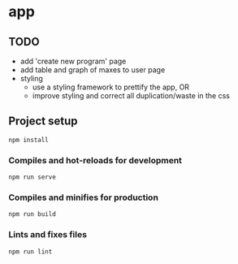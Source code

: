 # app

## TODO

* add 'create new program' page
* add table and graph of maxes to user page
* styling
  * use a styling framework to prettify the app, OR
  * improve styling and correct all duplication/waste in the css


## Project setup
```
npm install
```

### Compiles and hot-reloads for development
```
npm run serve
```

### Compiles and minifies for production
```
npm run build
```

### Lints and fixes files
```
npm run lint
```
